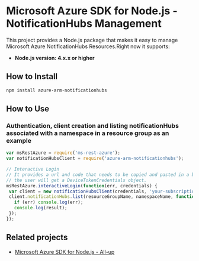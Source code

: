 # Microsoft Azure SDK for Node.js - NotificationHubs Management

This project provides a Node.js package that makes it easy to manage Microsoft Azure NotificationHubs Resources.Right now it supports:
- **Node.js version: 4.x.x or higher**

## How to Install

```bash
npm install azure-arm-notificationhubs
```
## How to Use

### Authentication, client creation and listing notificationHubs associated with a namespace in a resource group as an example

 ```javascript
 var msRestAzure = require('ms-rest-azure');
 var notificationHubsClient = require('azure-arm-notificationhubs');

 // Interactive Login
 // It provides a url and code that needs to be copied and pasted in a browser and authenticated over there. If successful, 
 // the user will get a DeviceTokenCredentials object.
 msRestAzure.interactiveLogin(function(err, credentials) {
  var client = new notificationHubsClient(credentials, 'your-subscription-id');
  client.notificationHubs.list(resourceGroupName, namespaceName, function(err, result, request, response) {
    if (err) console.log(err);
    console.log(result);
  });
 });
 ```

## Related projects

- [Microsoft Azure SDK for Node.js - All-up](https://github.com/WindowsAzure/azure-sdk-for-node)
